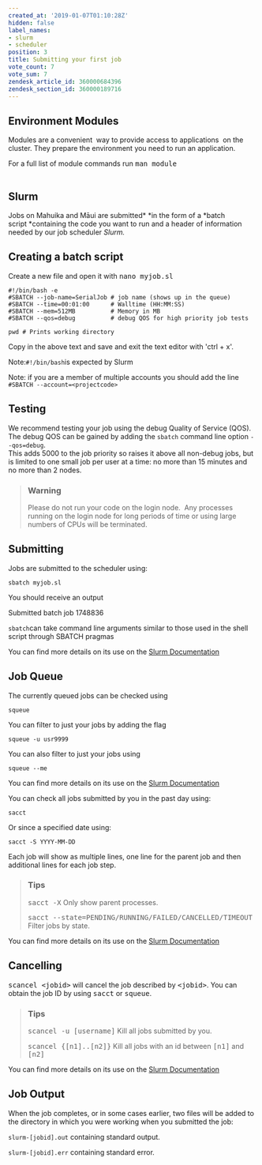 ```yaml
---
created_at: '2019-01-07T01:10:28Z'
hidden: false
label_names:
- slurm
- scheduler
position: 3
title: Submitting your first job
vote_count: 7
vote_sum: 7
zendesk_article_id: 360000684396
zendesk_section_id: 360000189716
---
```


## Environment Modules

Modules are a convenient  way to provide access to applications  on the
cluster. They prepare the environment you need to run an application.

For a full list of module commands run <kbd>man module</kbd>

<table>
<tbody>
<tr class="odd">
</tr>
<tr class="even">
</tr>
<tr class="odd">
</tr>
<tr class="even">
</tr>
</tbody>
</table>

## Slurm

Jobs on Mahuika and Māui are submitted* *in the form of a *batch
script *containing the code you want to run and a header of information
needed by our job scheduler *Slurm.*

## Creating a batch script

Create a new file and open it with <kbd>nano myjob.sl</kbd>

    #!/bin/bash -e
    #SBATCH --job-name=SerialJob # job name (shows up in the queue)
    #SBATCH --time=00:01:00      # Walltime (HH:MM:SS)
    #SBATCH --mem=512MB          # Memory in MB
    #SBATCH --qos=debug          # debug QOS for high priority job tests

    pwd # Prints working directory

Copy in the above text and save and exit the text editor with 'ctrl +
x'.

Note:`#!/bin/bash`is expected by Slurm

Note: if you are a member of multiple accounts you should add the line
`#SBATCH --account=<projectcode>`

## Testing

We recommend testing your job using the debug Quality of Service (QOS). 
The debug QOS can be gained by adding the `sbatch` command line option
`--qos=debug`.  
This adds 5000 to the job priority so raises it above all non-debug
jobs, but is limited to one small job per user at a time: no more than
15 minutes and no more than 2 nodes.

> ### Warning
>
> Please do not run your code on the login node.  Any processes running
> on the login node for long periods of time or using large numbers of
> CPUs will be terminated.

## Submitting

Jobs are submitted to the scheduler using:

    sbatch myjob.sl

You should receive an output

Submitted batch job 1748836

`sbatch`can take command line arguments similar to those used in the
shell script through SBATCH pragmas

You can find more details on its use on the [Slurm
Documentation](https://slurm.schedmd.com/sbatch.html)

## Job Queue

The currently queued jobs can be checked using 

    squeue

You can filter to just your jobs by adding the flag

    squeue -u usr9999

You can also filter to just your jobs using

    squeue --me

You can find more details on its use on the [Slurm
Documentation](https://slurm.schedmd.com/squeue.html)

You can check all jobs submitted by you in the past day using:

    sacct

Or since a specified date using:

    sacct -S YYYY-MM-DD

Each job will show as multiple lines, one line for the parent job and
then additional lines for each job step.

> ### Tips
>
> <kbd>sacct -X</kbd> Only show parent processes.
>
> <kbd>sacct --state=PENDING/RUNNING/FAILED/CANCELLED/TIMEOUT</kbd>
> Filter jobs by state.

You can find more details on its use on the [Slurm
Documentation](https://slurm.schedmd.com/sacct.html)

##  Cancelling

<kbd>scancel &lt;jobid&gt;</kbd> will cancel the job described by
<kbd>&lt;jobid&gt;</kbd>. You can obtain the job ID by using
<kbd>sacct</kbd> or <kbd>squeue</kbd>.

> ### Tips
>
> <kbd>scancel -u \[username\]</kbd> Kill all jobs submitted by you.
>
> <kbd>scancel {\[n1\]..\[n2\]}</kbd> Kill all jobs with an id between
> <kbd>\[n1\]</kbd> and <kbd>\[n2\]</kbd>

You can find more details on its use on the [Slurm
Documentation](https://slurm.schedmd.com/scancel.html)

## Job Output

When the job completes, or in some cases earlier, two files will be
added to the directory in which you were working when you submitted the
job:

`slurm-[jobid].out` containing standard output.

`slurm-[jobid].err` containing standard error.
